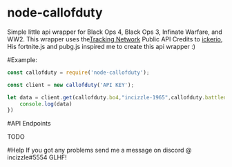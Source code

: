 # node-callofduty
Simple little api wrapper for Black Ops 4, Black Ops 3, Infinate Warfare, and WW2. This wrapper uses the[Tracking Network](https://cod.tracker.gg/site-api) Public API
Credits to [ickerio](https://github.com/ickerio), His fortnite.js and pubg.js inspired me to create this api wrapper :)

#Example:
```js
const callofduty = require('node-callofduty');

const client = new callofduty('API KEY');

let data = client.get(callofduty.bo4,"incizzle-1965",callofduty.battlenet).then(data => { 
    console.log(data)
})
```

#API Endpoints

TODO

#Help
If you got any problems send me a message on discord @ incizzle#5554 GLHF!